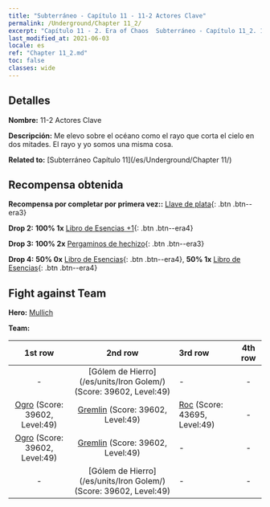 ```yaml
---
title: "Subterráneo - Capítulo 11 - 11-2 Actores Clave"
permalink: /Underground/Chapter 11_2/
excerpt: "Capítulo 11 - 2. Era of Chaos  Subterráneo - Capítulo 11_2. 11-2 Actores Clave"
last_modified_at: 2021-06-03
locale: es
ref: "Chapter 11_2.md"
toc: false
classes: wide
---
```


## Detalles

 **Nombre:** 11-2 Actores Clave

 **Descripción:** Me elevo sobre el océano como el rayo que corta el cielo en dos mitades. El rayo y yo somos una misma cosa.

 **Related to:** [Subterráneo Capítulo 11](/es/Underground/Chapter 11/)

## Recompensa obtenida

 **Recompensa por completar por primera vez::** [Llave de plata](/ItemsES/con_693/){: .btn .btn--era3}

 **Drop 2:** **100% 1x** [Libro de Esencias +1](/ItemsES/mat_46/){: .btn .btn--era4}

 **Drop 3:** **100% 2x** [Pergaminos de hechizo](/ItemsES/con_694/){: .btn .btn--era3}

 **Drop 4:** **50% 0x** [Libro de Esencias](/ItemsES/mat_39/){: .btn .btn--era4}, **50% 1x** [Libro de Esencias](/ItemsES/mat_39/){: .btn .btn--era4}


## Fight against Team
 **Hero:** [Mullich](/es/heroes/Mullich/)

 **Team:**


  | 1st row | 2nd row | 3rd row | 4th row |
  |:----:|:----:|:----|:----:|
  | - | [Gólem de Hierro](/es/units/Iron Golem/) (Score: 39602, Level:49)  | - | - |
  | [Ogro](/es/units/Ogre/) (Score: 39602, Level:49)  | [Gremlin](/es/units/Gremlin/) (Score: 39602, Level:49)  | [Roc](/es/units/Roc/) (Score: 43695, Level:49)  | - |
  | [Ogro](/es/units/Ogre/) (Score: 39602, Level:49)  | [Gremlin](/es/units/Gremlin/) (Score: 39602, Level:49)  | - | - |
  | - | [Gólem de Hierro](/es/units/Iron Golem/) (Score: 39602, Level:49)  | - | - |



